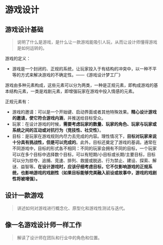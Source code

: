 # 游戏设计

## 游戏设计基础

> 说明了什么是游戏，是什么让一款游戏能吸引人玩，从而让设计师懂得游戏是如何运转的。

游戏的定义：

- 游戏是一个封闭的、正规的系统，让玩家投入于有结构的冲突中，以一种不平等的方式来解决游戏的不确定性。——《游戏设计梦工厂》

游戏由多种元素构成，这些元素可以分为两类，一种是正规元素，即构成游戏的基本结构元素，一类是戏剧元素，即增强玩家在游戏中投入情感的元素。

正规元素有：

- 游戏的邀请：可以是一个开始键、启动界面或者其他特殊效果。**精心设计游戏的邀请，使它符合游戏内涵**，并推送给目标受众。
- 玩家：在设计游戏的时候，**需要考虑玩家的数量、玩家的角色、玩家与玩家或系统之间的互动或对抗行为（竞技性、社交性）**。
- 目标：是玩家在游戏规则内尽力去完成的内容。理性情况下，**目标对玩家来说十分具有挑战性，但是可以完成的**。此外，目标还奠定了游戏的基调。通常在不同游戏中，目标的形式各不相同：不同的玩家会拥有不同的目标，一个玩家可以在多个目标中选择数个目标，可以有短期/小目标或长期/主要目标，目标可以分为掠夺、追捕、竞速、排列、救援或脱逃、行为禁止、建设、探索、解谜、益智等。**在设计游戏时，应该仔细考虑目标，它不仅影响游戏的正规系统，也影响游戏的戏剧性（如果目标能够完美融入前设或故事中，游戏的戏剧性将被增强）。**

## 设计一款游戏

> 讲述如何对游戏进行概念化、原型化和游戏性测试与迭代。

## 像一名游戏设计师一样工作

> 解读了设计师在团队和行业中的角色和位置。
